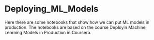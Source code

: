 # Deploying_ML_Models
Here there are some notebooks that show how we can put ML models in production.
The notebooks are based on the course Deployin Machine Learning Models in Production in Coursera.
